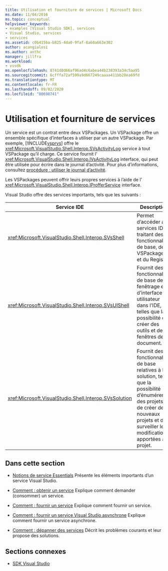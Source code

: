 ```yaml
---
title: Utilisation et fourniture de services | Microsoft Docs
ms.date: 11/04/2016
ms.topic: conceptual
helpviewer_keywords:
- examples [Visual Studio SDK], services
- Visual Studio, services
- services
ms.assetid: c0b415ba-b825-4da0-9faf-8a60a663e302
author: acangialosi
ms.author: anthc
manager: jillfra
ms.workload:
- vssdk
ms.openlocfilehash: 8741d8d66af96ad4c6abea44b238393a34c5aa95
ms.sourcegitcommit: 6cfffa72af599a9d667249caaaa411bb28ea69fd
ms.translationtype: MT
ms.contentlocale: fr-FR
ms.lasthandoff: 09/02/2020
ms.locfileid: "80698741"
---
```

# <a name="using-and-providing-services"></a>Utilisation et fourniture de services
Un service est un contrat entre deux VSPackages. Un VSPackage offre un ensemble spécifique d’interfaces à utiliser par un autre VSPackage. Par exemple, [!INCLUDE[vsprvs](../code-quality/includes/vsprvs_md.md)] offre le <xref:Microsoft.VisualStudio.Shell.Interop.SVsActivityLog> service à tout VSPackage qu’il charge. Ce service fournit l' <xref:Microsoft.VisualStudio.Shell.Interop.IVsActivityLog> interface, qui peut être utilisée pour écrire dans le journal d’activité. Pour plus d’informations, consultez [procédure : utiliser le journal d’activité](../extensibility/how-to-use-the-activity-log.md).

 Les VSPackages peuvent offrir leurs propres services à l’aide de l' <xref:Microsoft.VisualStudio.Shell.Interop.IProfferService> interface.

 Visual Studio offre des services importants, tels que les suivants :

|Service IDE|Description|
|-----------------|-----------------|
|<xref:Microsoft.VisualStudio.Shell.Interop.SVsShell>|Permet d’accéder aux services IDE traitant des fonctionnalités de base, des VSPackages et du Registre.|
|<xref:Microsoft.VisualStudio.Shell.Interop.SVsUIShell>|Fournit des fonctionnalités de base de fenêtrage et d’interface utilisateur dans l’IDE, telles que la possibilité de créer des outils et des fenêtres de document.|
|<xref:Microsoft.VisualStudio.Shell.Interop.SVsSolution>|Fournit des fonctionnalités de base relatives à la solution, telles que la possibilité d’énumérer des projets, de créer de nouveaux projets et de surveiller les modifications apportées au projet.|

## <a name="in-this-section"></a>Dans cette section
- [Notions de service Essentials](../extensibility/internals/service-essentials.md) Présente les éléments importants d’un service Visual Studio.

- [Comment : obtenir un service](../extensibility/how-to-get-a-service.md) Explique comment demander (consommer) un service.

- [Comment : fournir un service](../extensibility/how-to-provide-a-service.md) Explique comment fournir un service.

- [Comment : fournir un service Visual Studio asynchrone](../extensibility/how-to-provide-an-asynchronous-visual-studio-service.md) Explique comment fournir un service asynchrone.

- [Comment : dépanner des services](../extensibility/how-to-troubleshoot-services.md) Décrit les problèmes courants et leur propose des solutions.

## <a name="related-sections"></a>Sections connexes
- [SDK Visual Studio](../extensibility/visual-studio-sdk.md)
